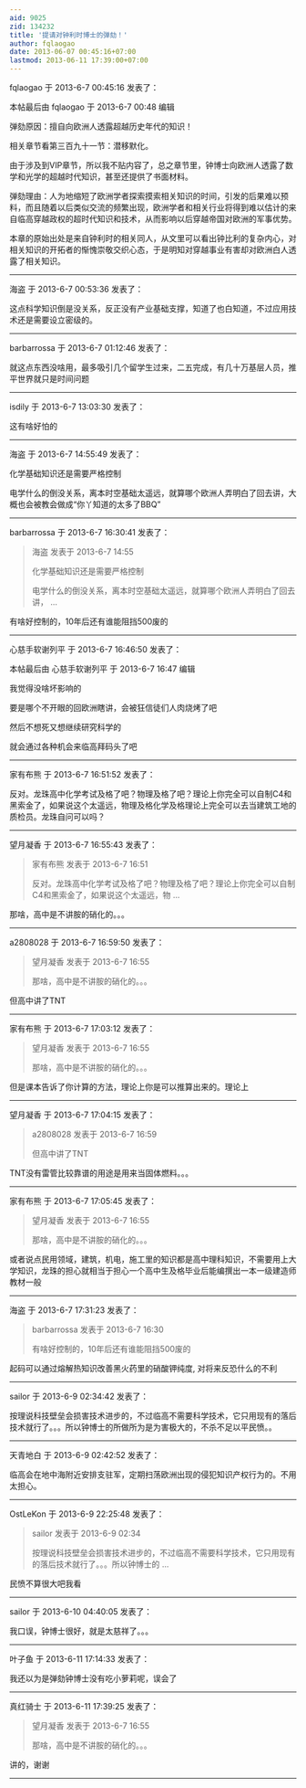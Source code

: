```yaml
---
aid: 9025
zid: 134232
title: '提请对钟利时博士的弹劾！'
author: fqlaogao
date: 2013-06-07 00:45:16+07:00
lastmod: 2013-06-11 17:39:00+07:00
---
```


fqlaogao 于 2013-6-7 00:45:16 发表了：

本帖最后由 fqlaogao 于 2013-6-7 00:48 编辑 

弹劾原因：擅自向欧洲人透露超越历史年代的知识！

相关章节看第三百九十一节：潜移默化。

由于涉及到VIP章节，所以我不贴内容了，总之章节里，钟博士向欧洲人透露了数学和光学的超越时代知识，甚至还提供了书面材料。

弹劾理由：人为地缩短了欧洲学者探索摸索相关知识的时间，引发的后果难以预料，而且随着以后类似交流的频繁出现，欧洲学者和相关行业将得到难以估计的来自临高穿越政权的超时代知识和技术，从而影响以后穿越帝国对欧洲的军事优势。

本章的原始出处是来自钟利时的相关同人，从文里可以看出钟比利的复杂内心，对相关知识的开拓者的惭愧崇敬交织心态，于是明知对穿越事业有害却对欧洲白人透露了相关知识。

---------

海盗 于 2013-6-7 00:53:36 发表了：

这点科学知识倒是没关系，反正没有产业基础支撑，知道了也白知道，不过应用技术还是需要设立密级的。

---------

barbarrossa 于 2013-6-7 01:12:46 发表了：

就这点东西没啥用，最多吸引几个留学生过来，二五完成，有几十万基层人员，推平世界就只是时间问题

---------

isdily 于 2013-6-7 13:03:30 发表了：

这有啥好怕的

---------

海盗 于 2013-6-7 14:55:49 发表了：

化学基础知识还是需要严格控制

电学什么的倒没关系，离本时空基础太遥远，就算哪个欧洲人弄明白了回去讲，大概也会被教会做成“你丫知道的太多了BBQ”

---------

barbarrossa 于 2013-6-7 16:30:41 发表了：

> 海盗 发表于 2013-6-7 14:55
> 
> 化学基础知识还是需要严格控制
> 
> 电学什么的倒没关系，离本时空基础太遥远，就算哪个欧洲人弄明白了回去讲， ...



有啥好控制的，10年后还有谁能阻挡500废的

---------

心慈手软谢列平 于 2013-6-7 16:46:50 发表了：

本帖最后由 心慈手软谢列平 于 2013-6-7 16:47 编辑 

我觉得没啥坏影响的

要是哪个不开眼的回欧洲瞎讲，会被狂信徒们人肉烧烤了吧

然后不想死又想继续研究科学的

就会通过各种机会来临高拜码头了吧

---------

家有布熊 于 2013-6-7 16:51:52 发表了：

反对。龙珠高中化学考试及格了吧？物理及格了吧？理论上你完全可以自制C4和黑索金了，如果说这个太遥远，物理及格化学及格理论上完全可以去当建筑工地的质检员。龙珠自问可以吗？

---------

望月凝香 于 2013-6-7 16:55:43 发表了：

> 家有布熊 发表于 2013-6-7 16:51
> 
> 反对。龙珠高中化学考试及格了吧？物理及格了吧？理论上你完全可以自制C4和黑索金了，如果说这个太遥远，物 ...



那啥，高中是不讲胺的硝化的。。。

---------

a2808028 于 2013-6-7 16:59:50 发表了：

> 望月凝香 发表于 2013-6-7 16:55
> 
> 那啥，高中是不讲胺的硝化的。。。



但高中讲了TNT

---------

家有布熊 于 2013-6-7 17:03:12 发表了：

> 望月凝香 发表于 2013-6-7 16:55
> 
> 那啥，高中是不讲胺的硝化的。。。



但是课本告诉了你计算的方法，理论上你是可以推算出来的。理论上

---------

望月凝香 于 2013-6-7 17:04:15 发表了：

> a2808028 发表于 2013-6-7 16:59
> 
> 但高中讲了TNT



TNT没有雷管比较靠谱的用途是用来当固体燃料。。。

---------

家有布熊 于 2013-6-7 17:05:45 发表了：

> 望月凝香 发表于 2013-6-7 16:55
> 
> 那啥，高中是不讲胺的硝化的。。。



或者说点民用领域，建筑，机电，施工里的知识都是高中理科知识，不需要用上大学知识，龙珠的担心就相当于担心一个高中生及格毕业后能编撰出一本一级建造师教材一般

---------

海盗 于 2013-6-7 17:31:23 发表了：

> barbarrossa 发表于 2013-6-7 16:30
> 
> 有啥好控制的，10年后还有谁能阻挡500废的



起码可以通过熔解热知识改善黑火药里的硝酸钾纯度, 对将来反恐什么的不利

---------

sailor 于 2013-6-9 02:34:42 发表了：

按理说科技壁垒会损害技术进步的，不过临高不需要科学技术，它只用现有的落后技术就行了。。。所以钟博士的所做所为是为害极大的，不杀不足以平民愤。。

---------

天青地白 于 2013-6-9 02:42:52 发表了：

临高会在地中海附近安排支驻军，定期扫荡欧洲出现的侵犯知识产权行为的。不用太担心。

---------

OstLeKon 于 2013-6-9 22:25:48 发表了：

> sailor 发表于 2013-6-9 02:34
> 
> 按理说科技壁垒会损害技术进步的，不过临高不需要科学技术，它只用现有的落后技术就行了。。。所以钟博士的 ...



民愤不算很大吧我看

---------

sailor 于 2013-6-10 04:40:05 发表了：

我口误，钟博士很好，就是太慈祥了。。。

---------

叶子鱼 于 2013-6-11 17:14:33 发表了：

我还以为是弹劾钟博士没有吃小萝莉呢，误会了

---------

真红骑士 于 2013-6-11 17:39:25 发表了：

> 望月凝香 发表于 2013-6-7 16:55
> 
> 那啥，高中是不讲胺的硝化的。。。



讲的，谢谢

---------


